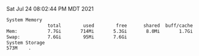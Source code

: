 Sat Jul 24 08:02:44 PM MDT 2021
```bash
System Memory
               total        used        free      shared  buff/cache   available
Mem:           7.7Gi       714Mi       5.3Gi       8.0Mi       1.7Gi       6.7Gi
Swap:          7.6Gi        95Mi       7.6Gi
System Storage
573M	.
```
```bash
